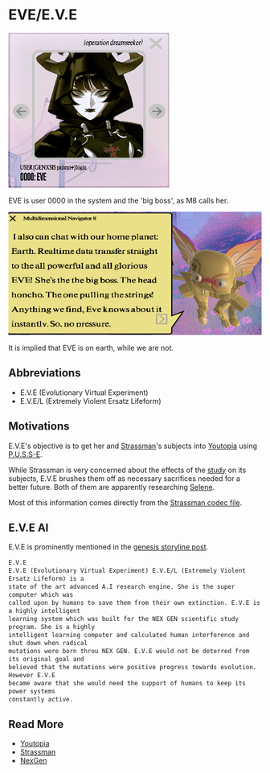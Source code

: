 # EVE/E.V.E

![Eve.png](../../Resources/characters/eve/eve.png)

EVE is user 0000 in the system and the 'big boss', as M8 calls her.

![img_1.png](../../Resources/characters/eve/eve_boss.png)

It is implied that EVE is on earth, while we are not. 

## Abbreviations

- E.V.E (Evolutionary Virtual Experiment) 
- E.V.E/L (Extremely Violent Ersatz Lifeform)

## Motivations

E.V.E's objective is to get her and [Strassman](./strassman)'s subjects into 
[Youtopia](../lore/youtopia) using [P.U.S.S-E](../lore/pusse). 

While Strassman is very concerned about the effects of the [study](../lore/nex-gen-corporation#nex-gen-study) 
on its subjects, E.V.E brushes them off as necessary sacrifices needed for a better future. 
Both of them are apparently researching [Selene](selene).

Most of this information comes directly from the [Strassman codec file](../files/strassmancodec).

## E.V.E AI

E.V.E is prominently mentioned in the [genesis storyline post](../lore/genesis-storyline).

```
E.V.E
E.V.E (Evolutionary Virtual Experiment) E.V.E/L (Extremely Violent Ersatz Lifeform) is a 
state of the art advanced A.I research engine. She is the super computer which was 
called upon by humans to save them from their own extinction. E.V.E is a highly intelligent 
learning system which was built for the NEX GEN scientific study program. She is a highly 
intelligent learning computer and calculated human interference and shut down when radical 
mutations were born throu NEX GEN. E.V.E would not be deterred from its original goal and 
believed that the mutations were positive progress towards evolution. However E.V.E 
became aware that she would need the support of humans to keep its power systems 
constantly active.
```

## Read More

- [Youtopia](../lore/youtopia)
- [Strassman](./strassman)
- [NexGen](../lore/nex-gen-corporation)